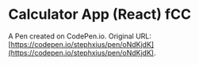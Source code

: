# Calculator App (React) fCC

A Pen created on CodePen.io. Original URL: [https://codepen.io/stephxius/pen/oNdKjdK](https://codepen.io/stephxius/pen/oNdKjdK).

